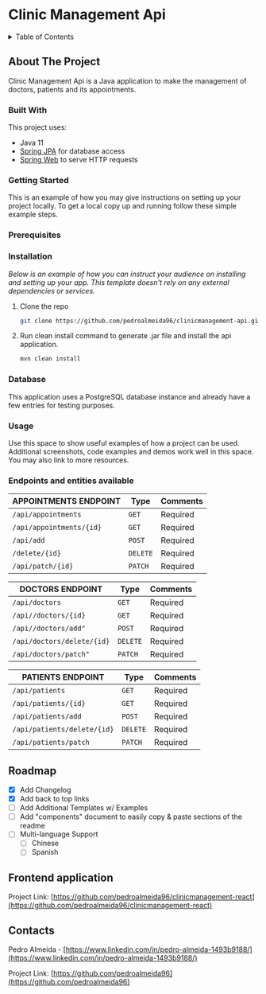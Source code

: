 # Clinic Management Api

<!-- TABLE OF CONTENTS -->
<details>
  <summary>Table of Contents</summary>
  <ol>
    <li>
      <a href="#about-the-project">About The Project</a>
      <ul>
        <li><a href="#built-with">Built With</a></li>
      </ul>
    </li>
    <li>
      <a href="#getting-started">Getting Started</a>
      <ul>
        <li><a href="#prerequisites">Prerequisites</a></li>
        <li><a href="#installation">Installation</a></li>
      </ul>
    </li>
    <li><a href="#database">Database</a></li>
    <li><a href="#usage">Usage</a></li>
    <li><a href="#roadmap">Roadmap</a></li>
    <li><a href="#frontend-application">Frontend application</a></li>
    <li><a href="#endpoints-and-entities-available">Endpoints and entities available</a></li>
    <li><a href="#contact">Contact</a></li>
  </ol>
</details>

<!-- ABOUT THE PROJECT -->
## About The Project
Clinic Management Api is a Java application to make the management of doctors, patients and its appointments.

### Built With

This project uses:

* Java 11
* [Spring JPA](https://docs.spring.io/spring-data/jpa/docs/current/reference/html/) for database access
* [Spring Web](https://spring.io/guides/gs/serving-web-content/) to serve HTTP requests

<!-- GETTING STARTED -->
### Getting Started

This is an example of how you may give instructions on setting up your project locally.
To get a local copy up and running follow these simple example steps.

### Prerequisites

### Installation

_Below is an example of how you can instruct your audience on installing and setting up your app. This template doesn't rely on any external dependencies or services._

1. Clone the repo
   ```sh
   git clone https://github.com/pedroalmeida96/clinicmanagement-api.git
   ```
2. Run clean install command to generate .jar file and install the api application.
   ```sh
   mvn clean install
   ```
   
### Database
This application uses a PostgreSQL database instance and already have a few entries for testing purposes.

<!-- USAGE EXAMPLES -->
### Usage

Use this space to show useful examples of how a project can be used. Additional screenshots, code examples and demos work well in this space. You may also link to more resources.

<!-- ENDPOINTS AND ENTITIES -->
### Endpoints and entities available
| APPOINTMENTS ENDPOINT    | Type     | Comments |
|--------------------------|----------| -------- |
| `/api/appointments`      | `GET`    | Required |
| `/api/appointments/{id}` | `GET`    | Required |
| `/api/add`               | `POST`   | Required |
| `/delete/{id}`           | `DELETE` | Required |
| `/api/patch/{id}`        | `PATCH`  | Required |

| DOCTORS ENDPOINT           | Type     | Comments |
|----------------------------|----------| -------- |
| `/api/doctors`             | `GET`    | Required |
| `/api//doctors/{id}`       | `GET`    | Required |
| `/api//doctors/add"`       | `POST`   | Required |
| `/api/doctors/delete/{id}` | `DELETE` | Required |
| `/api/doctors/patch"`      | `PATCH`  | Required |

| PATIENTS ENDPOINT           | Type     | Comments |
|-----------------------------|----------| -------- |
| `/api/patients`             | `GET`    | Required |
| `/api/patients/{id}`        | `GET`    | Required |
| `/api/patients/add`         | `POST`   | Required |
| `/api/patients/delete/{id}` | `DELETE` | Required |
| `/api/patients/patch`       | `PATCH`  | Required |


<!-- ROADMAP -->
## Roadmap

- [x] Add Changelog
- [x] Add back to top links
- [ ] Add Additional Templates w/ Examples
- [ ] Add "components" document to easily copy & paste sections of the readme
- [ ] Multi-language Support
    - [ ] Chinese
    - [ ] Spanish

<!-- FRONTEND APPLICATION -->
## Frontend application
Project Link: [https://github.com/pedroalmeida96/clinicmanagement-react](https://github.com/pedroalmeida96/clinicmanagement-react)

  
<!-- CONTACTS -->
## Contacts
Pedro Almeida - [https://www.linkedin.com/in/pedro-almeida-1493b9188/](https://www.linkedin.com/in/pedro-almeida-1493b9188/)

Project Link: [https://github.com/pedroalmeida96](https://github.com/pedroalmeida96)

